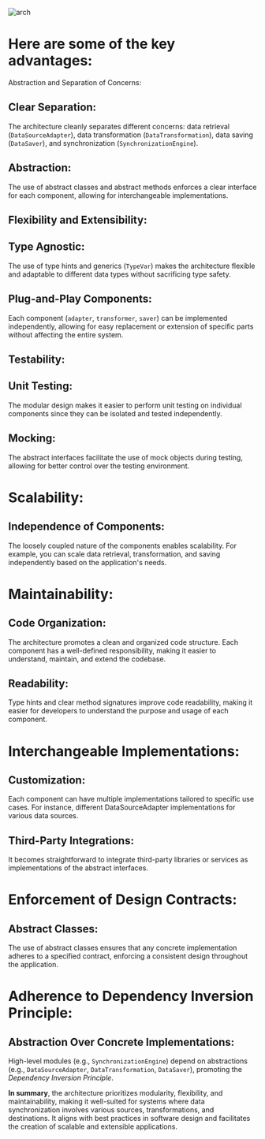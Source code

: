 ![arch](../master/img/SyncStructureVisual.png)

# Here are some of the key advantages:

Abstraction and Separation of Concerns:

## Clear Separation: 

The architecture cleanly separates different concerns: data retrieval (`DataSourceAdapter`), data transformation (`DataTransformation`), data saving (`DataSaver`), and synchronization (`SynchronizationEngine`).

## Abstraction: 

The use of abstract classes and abstract methods enforces a clear interface for each component, allowing for interchangeable implementations.

## Flexibility and Extensibility:

## Type Agnostic: 

The use of type hints and generics (`TypeVar`) makes the architecture flexible and adaptable to different data types without sacrificing type safety.

## Plug-and-Play Components: 

Each component (`adapter`, `transformer`, `saver`) can be implemented independently, allowing for easy replacement or extension of specific parts without affecting the entire system.

## Testability:

## Unit Testing:
The modular design makes it easier to perform unit testing on individual components since they can be isolated and tested independently.

## Mocking: 
The abstract interfaces facilitate the use of mock objects during testing, allowing for better control over the testing environment.

# Scalability:

## Independence of Components: 

The loosely coupled nature of the components enables scalability. For example, you can scale data retrieval, transformation, and saving independently based on the application's needs.

# Maintainability:

## Code Organization: 

The architecture promotes a clean and organized code structure. Each component has a well-defined responsibility, making it easier to understand, maintain, and extend the codebase.

## Readability: 
Type hints and clear method signatures improve code readability, making it easier for developers to understand the purpose and usage of each component.

# Interchangeable Implementations:

## Customization: 

Each component can have multiple implementations tailored to specific use cases. For instance, different DataSourceAdapter implementations for various data sources.

## Third-Party Integrations: 

It becomes straightforward to integrate third-party libraries or services as implementations of the abstract interfaces.

# Enforcement of Design Contracts:

## Abstract Classes: 

The use of abstract classes ensures that any concrete implementation adheres to a specified contract, enforcing a consistent design throughout the application.

# Adherence to Dependency Inversion Principle:

## Abstraction Over Concrete Implementations: 

High-level modules (e.g., `SynchronizationEngine`) depend on abstractions (e.g., `DataSourceAdapter`, `DataTransformation`, `DataSaver`), promoting the _Dependency Inversion Principle_.

**In summary**, the architecture prioritizes modularity, flexibility, and maintainability, making it well-suited for systems where data synchronization involves various sources, transformations, and destinations. 
It aligns with best practices in software design and facilitates the creation of scalable and extensible applications.